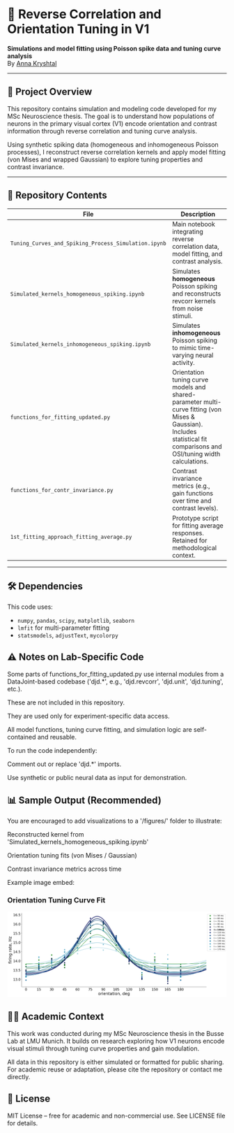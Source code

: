 # 🧠 Reverse Correlation and Orientation Tuning in V1  
**Simulations and model fitting using Poisson spike data and tuning curve analysis**  
By [Anna Kryshtal](https://github.com/annkryshtal)

---

## 🧬 Project Overview

This repository contains simulation and modeling code developed for my MSc Neuroscience thesis. The goal is to understand how populations of neurons in the primary visual cortex (V1) encode orientation and contrast information through reverse correlation and tuning curve analysis.

Using synthetic spiking data (homogeneous and inhomogeneous Poisson processes), I reconstruct reverse correlation kernels and apply model fitting (von Mises and wrapped Gaussian) to explore tuning properties and contrast invariance.

---

## 📂 Repository Contents

| File | Description |
|------|-------------|
| `Tuning_Curves_and_Spiking_Process_Simulation.ipynb` | Main notebook integrating reverse correlation data, model fitting, and contrast analysis. |
| `Simulated_kernels_homogeneous_spiking.ipynb` | Simulates **homogeneous** Poisson spiking and reconstructs revcorr kernels from noise stimuli. |
| `Simulated_kernels_inhomogeneous_spiking.ipynb` | Simulates **inhomogeneous** Poisson spiking to mimic time-varying neural activity. |
| `functions_for_fitting_updated.py` | Orientation tuning curve models and shared-parameter multi-curve fitting (von Mises & Gaussian). Includes statistical fit comparisons and OSI/tuning width calculations. |
| `functions_for_contr_invariance.py` | Contrast invariance metrics (e.g., gain functions over time and contrast levels). |
| `1st_fitting_approach_fitting_average.py` | Prototype script for fitting average responses. Retained for methodological context. |

---

## 🛠 Dependencies

This code uses:

- `numpy`, `pandas`, `scipy`, `matplotlib`, `seaborn`
- `lmfit` for multi-parameter fitting
- `statsmodels`, `adjustText`, `mycolorpy`


## ⚠️ Notes on Lab-Specific Code
Some parts of functions_for_fitting_updated.py use internal modules from a DataJoint-based codebase ('djd.*', e.g., 'djd.revcorr', 'djd.unit', 'djd.tuning', etc.).

These are not included in this repository.

They are used only for experiment-specific data access.

All model functions, tuning curve fitting, and simulation logic are self-contained and reusable.

To run the code independently:

Comment out or replace 'djd.*' imports.

Use synthetic or public neural data as input for demonstration.

## 📊 Sample Output (Recommended)
You are encouraged to add visualizations to a '/figures/' folder to illustrate:

Reconstructed kernel from 'Simulated_kernels_homogeneous_spiking.ipynb'

Orientation tuning fits (von Mises / Gaussian)

Contrast invariance metrics across time

Example image embed:

### Orientation Tuning Curve Fit
![tuning_curve](figures/amp_tw_modulated_example.png)

## 👩‍🔬 Academic Context
This work was conducted during my MSc Neuroscience thesis in the Busse Lab at LMU Munich. It builds on research exploring how V1 neurons encode visual stimuli through tuning curve properties and gain modulation.

All data in this repository is either simulated or formatted for public sharing. For academic reuse or adaptation, please cite the repository or contact me directly.

## 📜 License
MIT License – free for academic and non-commercial use. See LICENSE file for details.